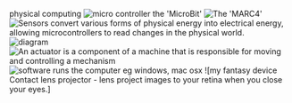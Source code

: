 physical computing
![micro controller the 'MicroBit'](http://microbit.org/images/quickstart/microbit-plugged-in.gif)
![The 'MARC4'](http://www.marian.de/img/p_right_marc4_midi1_big.jpg)
![Sensors convert various forms of physical energy into electrical energy, allowing microcontrollers to read changes in the physical world.](https://itp.nyu.edu/physcomp/wp-content/uploads/resistor_inside.png)
![diagram](https://itp.nyu.edu/physcomp/wp-content/uploads/potentiometer_inside.png)
![An actuator is a component of a machine that is responsible for moving and controlling a mechanism](http://designermechanics.com/imgPortfolio/msd/msd3_big.jpg)
![software runs the computer eg windows, mac osx](https://c.s-microsoft.com/en-au/CMSImages/Windows_Homepage_Icon_OS_1920.jpg?version=5ed8b4a9-95b2-f795-62c8-e0bc2ade742a)
![my fantasy device Contact lens projector - lens project images to your retina when you close your eyes.]
